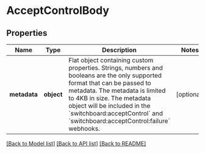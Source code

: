 # AcceptControlBody

## Properties
Name | Type | Description | Notes
------------ | ------------- | ------------- | -------------
**metadata** | **object** | Flat object containing custom properties. Strings, numbers and booleans are the only supported format that can be passed to metadata. The metadata is limited to 4KB in size. The metadata object will be included in the &#x60;switchboard:acceptControl&#x60; and &#x60;switchboard:acceptControl:failure&#x60; webhooks. | [optional] 

[[Back to Model list]](../README.md#documentation-for-models) [[Back to API list]](../README.md#documentation-for-api-endpoints) [[Back to README]](../README.md)


